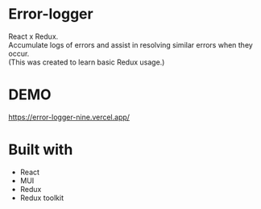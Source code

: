 # Error-logger

React x Redux. <br />
Accumulate logs of errors and assist in resolving similar errors when they occur.<br />
(This was created to learn basic Redux usage.)<br />

# DEMO

https://error-logger-nine.vercel.app/

# Built with

- React
- MUI
- Redux
- Redux toolkit
